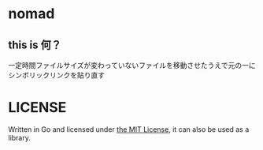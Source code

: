 # nomad

## this is 何？
一定時間ファイルサイズが変わっていないファイルを移動させたうえで元の一にシンボリックリンクを貼り直す

# LICENSE
Written in Go and licensed under [the MIT License](https://opensource.org/licenses/MIT), it can also be used as a library.

